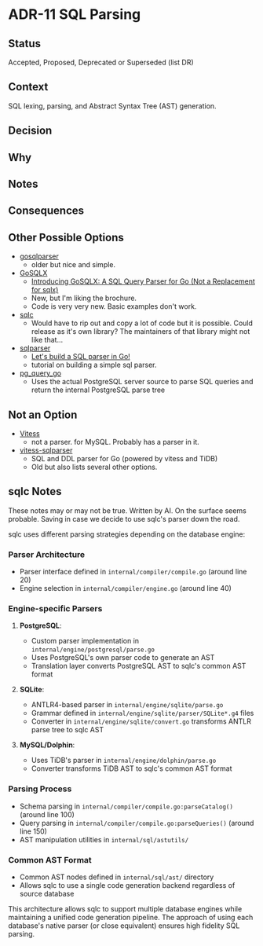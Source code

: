 # ADR-11 SQL Parsing

## Status

Accepted, Proposed, Deprecated or Superseded (list DR)

## Context

SQL lexing, parsing, and Abstract Syntax Tree (AST) generation.

## Decision


## Why


## Notes


## Consequences


## Other Possible Options

- [gosqlparser](https://github.com/krasun/gosqlparser)
  - older but nice and simple.
- [GoSQLX](https://github.com/ajitpratap0/GoSQLX)
  - [Introducing GoSQLX: A SQL Query Parser for Go (Not a Replacement for sqlx)](https://medium.com/@ajitpratapsingh/introducing-gosqlx-a-sql-query-parser-for-go-not-a-replacement-for-sqlx-1cfc2bf52d52)
  - New, but I'm liking the brochure.
  - Code is very very new. Basic examples don't work.
- [sqlc](https://github.com/sqlc-dev/sqlc)
  - Would have to rip out and copy a lot of code but it is possible. Could
    release as it's own library? The maintainers of that library might not like that...
- [sqlparser](https://github.com/marianogappa/sqlparser)
  - [Let's build a SQL parser in Go!](https://marianogappa.github.io/software/2019/06/05/lets-build-a-sql-parser-in-go/)
  - tutorial on building a simple sql parser.
- [pg_query_go](https://github.com/pganalyze/pg_query_go)
  - Uses the actual PostgreSQL server source to parse SQL queries and return the internal PostgreSQL parse tree

## Not an Option

- [Vitess](https://github.com/vitessio/vitess)
  - not a parser. for MySQL. Probably has a parser in it.
- [vitess-sqlparser](https://github.com/blastrain/vitess-sqlparser)
  - SQL and DDL parser for Go (powered by vitess and TiDB)
  - Old but also lists several other options.

## sqlc Notes

These notes may or may not be true. Written by AI. On the surface seems probable.
Saving in case we decide to use sqlc's parser down the road.

sqlc uses different parsing strategies depending on the database engine:

### Parser Architecture
- Parser interface defined in `internal/compiler/compile.go` (around line 20)
- Engine selection in `internal/compiler/engine.go` (around line 40)

### Engine-specific Parsers
1. **PostgreSQL**:
   - Custom parser implementation in `internal/engine/postgresql/parse.go`
   - Uses PostgreSQL's own parser code to generate an AST
   - Translation layer converts PostgreSQL AST to sqlc's common AST format

2. **SQLite**:
   - ANTLR4-based parser in `internal/engine/sqlite/parse.go`
   - Grammar defined in `internal/engine/sqlite/parser/SQLite*.g4` files
   - Converter in `internal/engine/sqlite/convert.go` transforms ANTLR parse tree to sqlc AST

3. **MySQL/Dolphin**:
   - Uses TiDB's parser in `internal/engine/dolphin/parse.go`
   - Converter transforms TiDB AST to sqlc's common AST format

### Parsing Process
- Schema parsing in `internal/compiler/compile.go:parseCatalog()` (around line 100)
- Query parsing in `internal/compiler/compile.go:parseQueries()` (around line 150)
- AST manipulation utilities in `internal/sql/astutils/`

### Common AST Format
- Common AST nodes defined in `internal/sql/ast/` directory
- Allows sqlc to use a single code generation backend regardless of source database

This architecture allows sqlc to support multiple database engines while maintaining a unified code generation pipeline. The approach of using each database's native parser (or close equivalent) ensures high fidelity SQL parsing.
